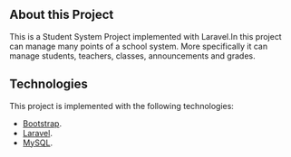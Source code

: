 ## About this Project

This is a Student System Project implemented with Laravel.In this project can manage many points of a school system. More specifically it can manage students, teachers, classes, announcements and grades.

## Technologies

This project is implemented with the following technologies:

-   [Bootstrap](https://getbootstrap.com/).
-   [Laravel](https://laravel.com/).
-   [MySQL](https://www.mysql.com/).
